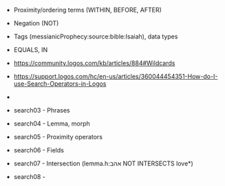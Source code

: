 - Proximity/ordering terms (WITHIN, BEFORE, AFTER)
- Negation (NOT)
- Tags (messianicProphecy:source:bible:Isaiah), data types
- EQUALS, IN 
- https://community.logos.com/kb/articles/884#Wildcards
 - https://support.logos.com/hc/en-us/articles/360044454351-How-do-I-use-Search-Operators-in-Logos
 - 

- search03 - Phrases
- search04 - Lemma, morph
- search05 - Proximity operators
- search06 - Fields
- search07 - Intersection (lemma.h:אהב  NOT INTERSECTS love*)
- search08 - 